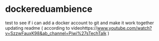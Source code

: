 # dockereduambience
test to see if i can add a docker account to git and make it work together
updating readme ( according to videohttps://www.youtube.com/watch?v=SzzwFauxK98&ab_channel=Piwi%27sTechTalk ) 
